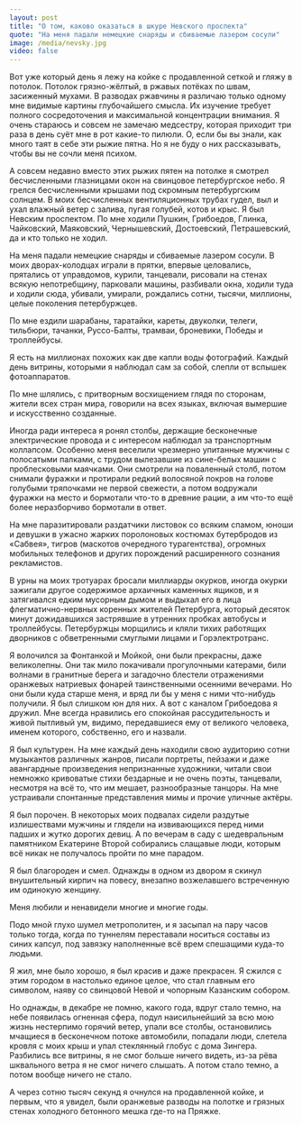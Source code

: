 ```yaml
---
layout: post
title: "О том, каково оказаться в шкуре Невского проспекта"
quote: "На меня падали немецкие снаряды и сбиваемые лазером сосули"
image: /media/nevsky.jpg
video: false
---
```

Вот уже который день я лежу на койке с продавленной сеткой и гляжу в потолок. Потолок грязно-жёлтый, в ржавых потёках по швам, засиженный мухами. В разводах ржавчины я различаю только одному мне видимые картины глубочайшего смысла. Их изучение требует полного сосредоточения и максимальной концентрации внимания. Я очень стараюсь и совсем не замечаю медсестру, которая приходит три раза в день суёт мне в рот какие-то пилюли. О, если бы вы знали, как много таят в себе эти рыжие пятна. Но я не буду о них рассказывать, чтобы вы не сочли меня психом.

А совсем недавно вместо этих рыжих пятен на потолке я смотрел бесчисленными глазницами окон на свинцовое петербургское небо. Я грелся бесчисленными крышами под скромным петербургским солнцем. В моих бесчисленных вентиляционных трубах гудел, выл и ухал влажный ветер с залива, пугая голубей, котов и крыс. 
Я был Невским проспектом. По мне ходили Пушкин, Грибоедов, Глинка, Чайковский, Маяковский, Чернышевский, Достоевский, Петрашевский, да и кто только не ходил.

На меня падали немецкие снаряды и сбиваемые лазером сосули. В моих дворах-колодцах играли в прятки, впервые целовались, прятались от управдомов, курили, танцевали, рисовали на стенах всякую непотребщину, парковали машины, разбивали окна, ходили туда и ходили сюда, убивали, умирали, рождались сотни, тысячи, миллионы, целые поколения петербуржцев.

По мне ездили шарабаны, таратайки, кареты, двуколки, телеги, тильбюри, тачанки, Руссо-Балты, трамваи, броневики, Победы и троллейбусы.

Я есть на миллионах похожих как две капли воды фотографий. Каждый день витрины, которыми я наблюдал сам за собой, слепли от вспышек фотоаппаратов.

По мне шлялись, с притворным восхищением глядя по сторонам, жители всех стран мира, говорили на всех языках, включая вымершие и искусственно созданные.

Иногда ради интереса я ронял столбы, держащие бесконечные электрические провода и с интересом наблюдал за транспортным коллапсом. Особенно меня веселили чрезмерно упитанные мужчины с полосатыми палками, с трудом вылезавшие из сине-белых машин с проблесковыми маячками. Они смотрели на поваленный столб, потом снимали фуражки и протирали редкий волосяной покров на голове голубыми тряпочками не первой свежести, а потом водружали фуражки на место и бормотали что-то в древние рации, а им что-то ещё более неразборчиво бормотали в ответ.

На мне паразитировали раздатчики листовок со всяким спамом, юноши и девушки в ужасно жарких поролоновых костюмах бутербродов из «Сабвея», тигров (маскотов очередного турагентства), огромных мобильных телефонов и других порождений расширенного сознания рекламистов.

В урны на моих тротуарах бросали миллиарды окурков, иногда окурки зажигали другое содержимое архаичных каменных ящиков, и я затягивался едким мусорным дымом и выдыхал его в лица флегматично-нервных коренных жителей Петербурга, который десяток минут дожидавшихся застрявшие в утренних пробках автобусы и троллейбусы. Петербуржцы морщились и кляли тихих работящих дворников с обветренными смуглыми лицами и Горэлектротранс.

Я волочился за Фонтанкой и Мойкой, они были прекрасны, даже великолепны. Они так мило покачивали прогулочными катерами, били волнами в гранитные берега и загадочно блестели отражениями оранжевых натриевых фонарей таинственными осенними вечерами. Но они были куда старше меня, и вряд ли бы у меня с ними что-нибудь получили. Я был слишком юн для них. А вот с каналом Грибоедова я дружил. Мне всегда нравились его спокойная рассудительность и живой пытливый ум, видимо, передавшиеся ему от великого человека, именем которого, собственно, его и назвали.

Я был культурен. На мне каждый день находили свою аудиторию сотни музыкантов различных жанров, писали портреты, пейзажи и даже авангардные произведения непризнанные художники, читали свои немножко кривоватые стихи бездарные и не очень поэты, танцевали, несмотря на всё то, что им мешает, разнообразные танцоры. На мне устраивали спонтанные представления мимы и прочие уличные актёры.

Я был порочен. В некоторых моих подвалах сидели раздутые излишествами мужчины и глядели на извивающихся перед ними падших и жутко дорогих девиц. А по вечерам в саду с шедевральным памятником Екатерине Второй собирались слащавые люди, которым всё никак не получалось пройти по мне парадом.

Я был благороден и смел. Однажды в одном из двором я скинул внушительный кирпич на повесу, внезапно возжелавшего встреченную им одинокую женщину.

Меня любили и ненавидели многие и многие годы.

Подо мной глухо шумел метрополитен, и я засыпал на пару часов только тогда, когда по туннелям переставали носиться составы из синих капсул, под завязку наполненные всё врем спешащими куда-то людьми.

Я жил, мне было хорошо, я был красив и даже прекрасен. Я сжился с этим городом в настолько единое целое, что стал главным его символом, наяву со свинцовой Невой и чопорным Казанским собором.

Но однажды, в декабре не помню, какого года, вдруг стало темно, на небе появилась огненная сфера, подул наисильнейший за всю мою жизнь нестерпимо горячий ветер, упали все столбы, остановились мчащиеся в бесконечном потоке автомобили, попадали люди, слетела кровля с моих крыш и упал стеклянный глобус с дома Зингера. Разбились все витрины, я не смог больше ничего видеть, из-за рёва шквального ветра я не смог ничего слышать. А потом стало темно, а потом вообще ничего не стало.

А через сотню тысяч секунд я очнулся на продавленной койке, и первым, что я увидел, были оранжевые разводы на полотке и грязных стенах холодного бетонного мешка где-то на Пряжке.